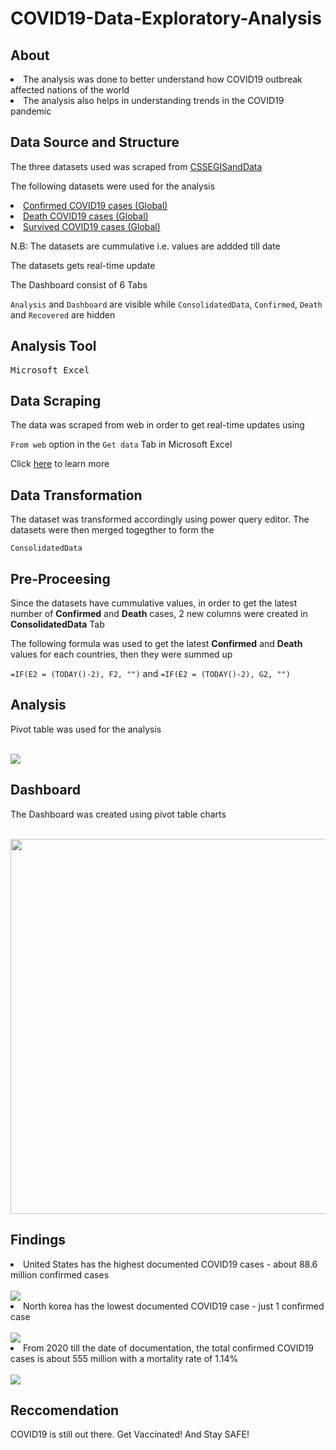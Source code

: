 <h1>COVID19-Data-Exploratory-Analysis</h1>
<h2>About</h2>
<li>The analysis was done to better understand how COVID19 outbreak affected nations of the world</li>
<li>The analysis also helps in understanding trends in the COVID19 pandemic</li>
<h2>Data Source and Structure</h2>
<p>The three datasets used was scraped from <a href = "https://github.com/CSSEGISandData/COVID-19/tree/master/csse_covid_19_data/csse_covid_19_time_series">CSSEGISandData</a>
<p>The following datasets were used for the analysis</p>
<li><a href = "https://github.com/CSSEGISandData/COVID-19/blob/master/csse_covid_19_data/csse_covid_19_time_series/time_series_covid19_confirmed_global.csv">Confirmed COVID19 cases (Global)</a></li>
<li><a href = "https://github.com/CSSEGISandData/COVID-19/blob/master/csse_covid_19_data/csse_covid_19_time_series/time_series_covid19_deaths_global.csv">Death COVID19 cases (Global)</a></li>
<li><a href = "https://github.com/CSSEGISandData/COVID-19/blob/master/csse_covid_19_data/csse_covid_19_time_series/time_series_covid19_recovered_global.csv">Survived COVID19 cases (Global)</a></li>
<p>N.B: The datasets are cummulative i.e. values are addded till date</p>
<p>The datasets gets real-time update</p>
<p>The Dashboard consist of 6 Tabs 
  
   ```Analysis``` and ```Dashboard``` are visible while  ```ConsolidatedData```, ```Confirmed```, ```Death``` and ```Recovered``` are hidden

<h2>Analysis Tool</h2>
<pre>Microsoft Excel</pre>

<h2>Data Scraping</h2>
<p>The data was scraped from web in order to get real-time updates using 

  
 ```From web``` option in the ```Get data``` Tab in Microsoft Excel
<p>Click <a href = "https://support.microsoft.com/en-us/office/import-data-from-the-web-b13eed81-33fe-410d-9247-1747269c28e4">here</a> to learn more</p>
  
<h2>Data Transformation</h2>
<p>The dataset was transformed accordingly using power query editor. The datasets were then merged togegther to form the 

```ConsolidatedData``` 

<h2>Pre-Proceesing</h2>
<p>Since the datasets have cummulative values, in order to get the latest number of <strong>Confirmed</strong> and <strong>Death</strong> cases, 2 new columns were created in <strong>ConsolidatedData</strong> Tab</p>

<p>The following formula was used to get the latest <strong>Confirmed</strong> and <strong>Death</strong> values for each countries, then they were summed up</p>

```=IF(E2 = (TODAY()-2), F2, "")``` and ```=IF(E2 = (TODAY()-2), G2, "")```

<h2>Analysis</h2>
<p>Pivot table was used for the analysis</p>
</br>
<img src="https://user-images.githubusercontent.com/82924138/178301904-4ad493da-c14c-4a77-8019-1111a4d46117.png"/>

<h2>Dashboard</h2>

<p>The Dashboard was created using pivot table charts</p>
</br>
<img src = "https://user-images.githubusercontent.com/82924138/178303069-35470d57-63ab-4500-9900-a7e45c6d05ae.png", width = 600px>

<h2>Findings</h2>

<li>United States has the highest documented COVID19 cases - about 88.6 million confirmed cases</li>
</br>
<img src = "https://user-images.githubusercontent.com/82924138/178304891-8cd8e4dc-7f33-48a0-9658-5014131160cb.png">

<li>North korea has the lowest documented COVID19 case - just 1 confirmed case</li>
</br>
<img src = "https://user-images.githubusercontent.com/82924138/178305638-a24a287a-7ce7-4e5e-87a7-bb8fe5b110b9.png">

<li>From 2020 till the date of documentation, the total confirmed COVID19 cases is about 555 million with a mortality rate of 1.14%</li>
</br>
<img src = "https://user-images.githubusercontent.com/82924138/178306529-4698dd74-29e9-47e1-a668-0eebb1371912.png">

<h2>Reccomendation</h2>
<p>COVID19 is still out there. Get Vaccinated! And Stay SAFE!</p>
